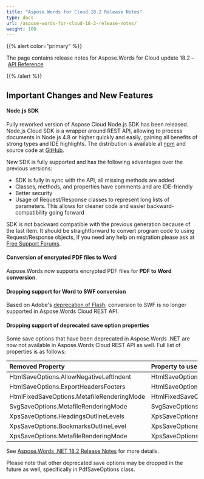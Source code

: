 ```yaml
---
title: "Aspose.Words for Cloud 18.2 Release Notes"
type: docs
url: /aspose-words-for-cloud-18-2-release-notes/
weight: 100
---
```


{{% alert color="primary" %}} 

The page contains release notes for Aspose.Words for Cloud update 18.2 – [API Reference](https://apireference.aspose.cloud/words/)

{{% /alert %}} 
## **Important Changes and New Features**
#### **Node.js SDK**
Fully reworked version of Aspose Cloud Node.js SDK has been released. Node.js Cloud SDK is a wrapper around REST API, allowing to process documents in Node.js 4.8 or higher quickly and easily, gaining all benefits of strong types and IDE highlights. The distribution is available at [npm](https://www.npmjs.com/package/asposewordscloud) and source code at [GitHub](https://github.com/aspose-words-cloud/aspose-words-cloud-node).

New SDK is fully supported and has the following advantages over the previous versions:

- SDK is fully in sync with the API, all missing methods are added
- Classes, methods, and properties have comments and are IDE-friendly
- Better security
- Usage of Request/Response classes to represent long lists of parameters. This allows for cleaner code and easier backward-compatibility going forward

SDK is not backward compatible with the previous generation because of the last item. It should be straightforward to convert program code to using Request/Response objects, if you need any help on migration please ask at [Free Support Forums](https://forum.aspose.cloud/).
#### **Conversion of encrypted PDF files to Word**
Aspose.Words now supports encrypted PDF files for **PDF to Word conversion**.
#### **Dropping support for Word to SWF conversion**
Based on Adobe's [deprecation of Flash](https://theblog.adobe.com/adobe-flash-update/), conversion to SWF is no longer supported in Aspose.Words Cloud REST API.
#### **Dropping support of deprecated save option properties**
Some save options that have been deprecated in Aspose.Words .NET are now not available in Aspose.Words Cloud REST API as well. Full list of properties is as follows:

|**Removed Property**|**Property to use instead**|
| :- | :- |
|HtmlSaveOptions.AllowNegativeLeftIndent|HtmlSaveOptions.AllowNegativeIndent|
|HtmlSaveOptions.ExportHeadersFooters|HtmlSaveOptions.ExportHeadersFootersMode|
|HtmlFixedSaveOptions.MetafileRenderingMode|HtmlFixedSaveOptions.MetafileRenderingOptions.RenderingMode|
|SvgSaveOptions.MetafileRenderingMode|SvgSaveOptions.MetafileRenderingOptions.RenderingMode|
|XpsSaveOptions.HeadingsOutlineLevels|XpsSaveOptions.OutlineOptions.HeadingsOutlineLevels|
|XpsSaveOptions.BookmarksOutlineLevel|XpsSaveOptions.OutlineOptions.DefaultBookmarksOutlineLevel|
|XpsSaveOptions.MetafileRenderingMode|XpsSaveOptions.MetafileRenderingOptions.RenderingMode|
See [Aspose.Words .NET 18.2 Release Notes](https://docs.aspose.com/display/wordsnet/Aspose.Words+for+.NET+18.2+Release+Notes) for more details.

Please note that other deprecated save options may be dropped in the future as well, specifically in PdfSaveOptions class.
